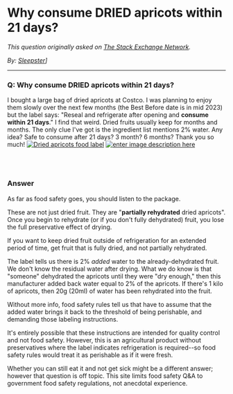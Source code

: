 # Why consume DRIED apricots within 21 days?

_This question originally asked on [The Stack Exchange Network](https://dba.stackexchange.com/q/122310)._

_By: [Sleepster](https://dba.stackexchange.com/u/9668)]_
<br><hr>
### Q: Why consume DRIED apricots within 21 days?
<p>I bought a large bag of dried apricots at Costco. I was planning to enjoy them slowly over the next few months (the Best Before date is in mid 2023) but the label says: &quot;Reseal and refrigerate after opening and <strong>consume within 21 days</strong>.&quot;
I find that weird. Dried fruits usually keep for months and months. The only clue I've got is the ingredient list mentions 2% water. Any idea? Safe to consume after 21 days? 3 month? 6 months? Thank you so much!
<a href="https://i.sstatic.net/FKZvX.jpg" rel="noreferrer"><img src="https://i.sstatic.net/FKZvX.jpg" alt="Dried apricots food label" /></a>
<a href="https://i.sstatic.net/KsTY0.jpg" rel="noreferrer"><img src="https://i.sstatic.net/KsTY0.jpg" alt="enter image description here" /></a></p>

<br><br>
### Answer 
<p>As far as food safety goes, you should listen to the package.</p>
<p>These are not just dried fruit. They are &quot;<strong>partially rehydrated</strong> dried apricots&quot;. Once you begin to rehydrate (or if you don't fully dehydrated) fruit, you lose the full preservative effect of drying.</p>
<p>If you want to keep dried fruit outside of refrigeration for an extended period of time, get fruit that is fully dried, and not partially rehydrated.</p>
<p>The label tells us there is 2% <em>added</em> water to the already-dehydrated fruit. We don't know the residual water after drying. What we do know is that &quot;someone&quot; dehydrated the apricots until they were &quot;dry enough,&quot; then this manufacturer added back water equal to 2% of the apricots. If there's 1 kilo of apricots, then 20g (20ml) of water has been rehydrated into the fruit.</p>
<p>Without more info, food safety rules tell us that have to assume that the added water brings it back to the threshold of being perishable, and demanding those labeling instructions.</p>
<p>It's entirely possible that these instructions are intended for quality control and not food safety. However, this is an agricultural product without preservatives where the label indicates refrigeration is required--so food safety rules would treat it as perishable as if it were fresh.</p>
<p>Whether you can still eat it and not get sick might be a different answer; however that question is off topic. This site limits food safety Q&amp;A to government food safety regulations, not anecdotal experience.</p>

